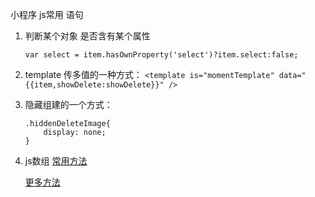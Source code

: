 小程序 js常用  语句



1. 判断某个对象 是否含有某个属性 

	`var select = item.hasOwnProperty('select')?item.select:false;`
	
2. template 传多值的一种方式：
	`<template is="momentTemplate" data="{{item,showDelete:showDelete}}" />`
3. 隐藏组建的一个方式：

	```
	.hiddenDeleteImage{
  		display: none;
	}
	```
4. js数组  [常用方法](https://www.w3schools.com/js/js_array_methods.asp)

	[更多方法](https://www.w3schools.com/jsref/jsref_obj_array.asp)



	
	
